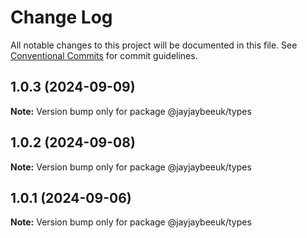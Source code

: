 # Change Log

All notable changes to this project will be documented in this file.
See [Conventional Commits](https://conventionalcommits.org) for commit guidelines.

## 1.0.3 (2024-09-09)

**Note:** Version bump only for package @jayjaybeeuk/types

## 1.0.2 (2024-09-08)

**Note:** Version bump only for package @jayjaybeeuk/types

## 1.0.1 (2024-09-06)

**Note:** Version bump only for package @jayjaybeeuk/types
